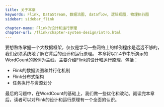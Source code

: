 ```yaml
---
title: 关于本章 
keywords: Flink, DataStream, 数据流图, dataflow, 逻辑视图, 物理执行图
sidebar: sidebar_flink

chapter-name: Flink的设计和运行原理
chapter-url: /flink/chapter-system-design/intro.html
---
```



要想熟练掌握一个大数据框架，仅仅是学习一些网络上的样例程序是远远不够的，我们必须系统地了解它背后的设计和运行原理。
本章将以2.4节中所演示的WordCount的案例为主线，主要介绍Flink的设计和运行原理，包括：

* Flink的数据流图和并行化机制
* Flink分布式架构
* 任务执行与资源划分

最后的习题中，在WordCount的基础上，我们做一些优化和改动。阅读完本章后，读者可以对Flink的设计和运行原理有一个全面的认识。

